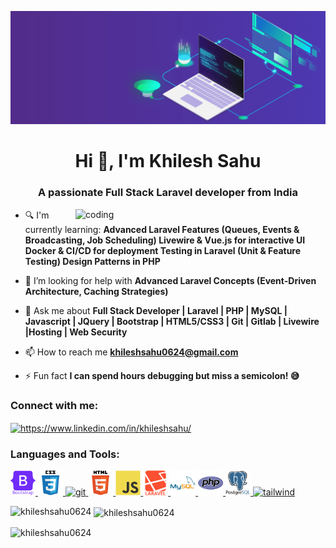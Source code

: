 ![logo](https://raw.githubusercontent.com/khileshsahu0624/khileshsahu0624/main/bannerone.gif)


<h1 align="center">Hi 👋, I'm Khilesh Sahu</h1>
<h3 align="center">A passionate Full Stack Laravel developer from India</h3>

<img align="right" alt="coding" width="400" src="https://github.com/user-attachments/assets/e70d475c-e55b-470c-8f77-5558a8fb0ef9">


- 🔍 I'm currently learning: **Advanced Laravel Features (Queues, Events & Broadcasting, Job Scheduling) Livewire & Vue.js for interactive UI Docker & CI/CD for deployment Testing in Laravel (Unit & Feature Testing) Design Patterns in PHP**

- 🤝 I’m looking for help with **Advanced Laravel Concepts (Event-Driven Architecture, Caching Strategies)**

- 💬 Ask me about **Full Stack Developer | Laravel | PHP | MySQL | Javascript | JQuery | Bootstrap | HTML5/CSS3 | Git | Gitlab | Livewire |Hosting | Web Security**

- 📫 How to reach me **khileshsahu0624@gmail.com**

- ⚡ Fun fact **I can spend hours debugging but miss a semicolon! 😅**

<h3 align="left">Connect with me:</h3>
<p align="left">
<a href="https://linkedin.com/in/https://www.linkedin.com/in/khileshsahu/" target="blank"><img align="center" src="https://raw.githubusercontent.com/rahuldkjain/github-profile-readme-generator/master/src/images/icons/Social/linked-in-alt.svg" alt="https://www.linkedin.com/in/khileshsahu/" height="30" width="40" /></a>
</p>

<h3 align="left">Languages and Tools:</h3>
<p align="left"> <a href="https://getbootstrap.com" target="_blank" rel="noreferrer"> <img src="https://raw.githubusercontent.com/devicons/devicon/master/icons/bootstrap/bootstrap-plain-wordmark.svg" alt="bootstrap" width="40" height="40"/> </a> <a href="https://www.w3schools.com/css/" target="_blank" rel="noreferrer"> <img src="https://raw.githubusercontent.com/devicons/devicon/master/icons/css3/css3-original-wordmark.svg" alt="css3" width="40" height="40"/> </a> <a href="https://git-scm.com/" target="_blank" rel="noreferrer"> <img src="https://www.vectorlogo.zone/logos/git-scm/git-scm-icon.svg" alt="git" width="40" height="40"/> </a> <a href="https://www.w3.org/html/" target="_blank" rel="noreferrer"> <img src="https://raw.githubusercontent.com/devicons/devicon/master/icons/html5/html5-original-wordmark.svg" alt="html5" width="40" height="40"/> </a> <a href="https://developer.mozilla.org/en-US/docs/Web/JavaScript" target="_blank" rel="noreferrer"> <img src="https://raw.githubusercontent.com/devicons/devicon/master/icons/javascript/javascript-original.svg" alt="javascript" width="40" height="40"/> </a> <a href="https://laravel.com/" target="_blank" rel="noreferrer"> <img src="https://raw.githubusercontent.com/devicons/devicon/master/icons/laravel/laravel-plain-wordmark.svg" alt="laravel" width="40" height="40"/> </a> <a href="https://www.mysql.com/" target="_blank" rel="noreferrer"> <img src="https://raw.githubusercontent.com/devicons/devicon/master/icons/mysql/mysql-original-wordmark.svg" alt="mysql" width="40" height="40"/> </a> <a href="https://www.php.net" target="_blank" rel="noreferrer"> <img src="https://raw.githubusercontent.com/devicons/devicon/master/icons/php/php-original.svg" alt="php" width="40" height="40"/> </a> <a href="https://www.postgresql.org" target="_blank" rel="noreferrer"> <img src="https://raw.githubusercontent.com/devicons/devicon/master/icons/postgresql/postgresql-original-wordmark.svg" alt="postgresql" width="40" height="40"/> </a> <a href="https://tailwindcss.com/" target="_blank" rel="noreferrer"> <img src="https://www.vectorlogo.zone/logos/tailwindcss/tailwindcss-icon.svg" alt="tailwind" width="40" height="40"/> </a> </p>

<p><img align="left" src="https://github-readme-stats.vercel.app/api/top-langs?username=khileshsahu0624&show_icons=true&locale=en&layout=compact" alt="khileshsahu0624" /></p>

<p>&nbsp;<img align="center" src="https://github-readme-stats.vercel.app/api?username=khileshsahu0624&show_icons=true&locale=en" alt="khileshsahu0624" /></p>

<p><img align="center" src="https://github-readme-streak-stats.herokuapp.com/?user=khileshsahu0624&" alt="khileshsahu0624" /></p>
